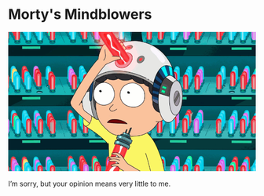 
# Morty's Mindblowers

![](https://raw.githubusercontent.com/Swizec/mortys-mindblowers/master/public/morty.gif)

I’m sorry, but your opinion means very little to me.
